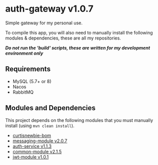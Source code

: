 # auth-gateway v1.0.7

Simple gateway for my personal use.

To compile this app, you will also need to manually install the following modules & dependencies, these are all my repositories.

***Do not run the 'build' scripts, these are written for my development environment only***

## Requirements 

- MySQL (5.7+ or 8)
- Nacos 
- RabbitMQ

## Modules and Dependencies

This project depends on the following modules that you must manually install (using `mvn clean install`).

- [curtisnewbie-bom](https://github.com/CurtisNewbie/curtisnewbie-bom)
- [messaging-module v2.0.7](https://github.com/CurtisNewbie/messaging-module/tree/v2.0.7)
- [auth-service v1.1.3](https://github.com/curtisnewbie/auth-service/tree/v1.1.3)
- [common-module v2.1.5](https://github.com/CurtisNewbie/common-module/tree/v2.1.5)
- [jwt-module v1.0.1](https://github.com/CurtisNewbie/jwt-module/tree/v1.0.1)


